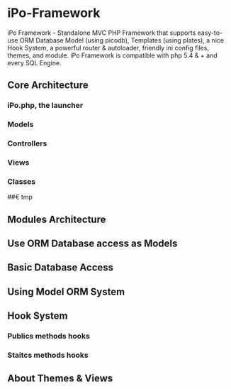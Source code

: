 # iPo-Framework
iPo Framework - Standalone MVC PHP Framework that supports easy-to-use ORM Database Model (using picodb), Templates (using plates), a nice Hook System, a powerful router &amp; autoloader, friendly ini config files, themes, and module. iPo Framework is compatible with php 5.4 &amp; + and every SQL Engine.

## Core Architecture


### iPo.php, the launcher

### Models

### Controllers

### Views

### Classes

##€ tmp

## Modules Architecture


## Use ORM Database access as Models


## Basic Database Access


## Using Model ORM System


## Hook System


### Publics methods hooks


### Staitcs methods hooks


## About Themes & Views
